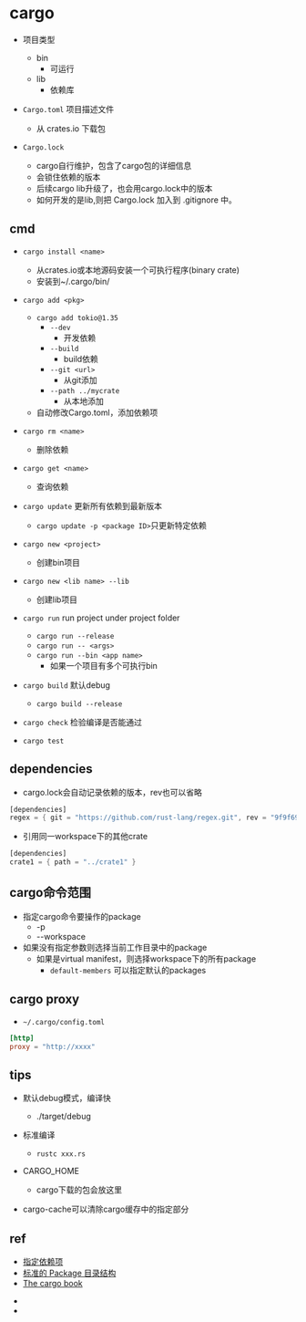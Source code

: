 # cargo

+ 项目类型
    + bin
        + 可运行
    + lib
        + 依赖库

+ `Cargo.toml` 项目描述文件
    + 从 crates.io 下载包

+ `Cargo.lock` 
    + cargo自行维护，包含了cargo包的详细信息
    + 会锁住依赖的版本
    + 后续cargo lib升级了，也会用cargo.lock中的版本
    + 如何开发的是lib,则把 Cargo.lock 加入到 .gitignore 中。

## cmd
<!-- install -->
+ `cargo install <name>`
    + 从crates.io或本地源码安装一个可执行程序(binary crate)
    + 安装到~/.cargo/bin/

+ `cargo add <pkg>`
    + `cargo add tokio@1.35`
        + `--dev`
            + 开发依赖
        + `--build`
            + build依赖
        + `--git <url>`
            + 从git添加
        + `--path ../mycrate`
            + 从本地添加
    + 自动修改Cargo.toml，添加依赖项

+ `cargo rm <name>`
    + 删除依赖

+ `cargo get <name>`
    +  查询依赖

+ `cargo update` 更新所有依赖到最新版本
    + `cargo update -p <package ID>`只更新特定依赖


<!-- create -->
+ `cargo new <project>` 
    + 创建bin项目

+ `cargo new <lib name> --lib`
    + 创建lib项目

+ `cargo run` run project under project folder
    + `cargo run --release`
    + `cargo run -- <args>`
    + `cargo run --bin <app name>`
        + 如果一个项目有多个可执行bin

+ `cargo build` 默认debug
    + `cargo build --release`


<!-- others -->
+ `cargo check` 检验编译是否能通过

+ `cargo test`

## dependencies

+ cargo.lock会自动记录依赖的版本，rev也可以省略
```rust
[dependencies]
regex = { git = "https://github.com/rust-lang/regex.git", rev = "9f9f693" }
```

+ 引用同一workspace下的其他crate
```rust
[dependencies]
crate1 = { path = "../crate1" }
```

## cargo命令范围
+ 指定cargo命令要操作的package
    + -p
    + --workspace
+ 如果没有指定参数则选择当前工作目录中的package
    + 如果是virtual manifest，则选择workspace下的所有package
        + `default-members` 可以指定默认的packages


## cargo proxy
+ `~/.cargo/config.toml`
```toml
[http]
proxy = "http://xxxx"
```

## tips
+ 默认debug模式，编译快
    + ./target/debug

+ 标准编译
    + `rustc xxx.rs`

+ CARGO_HOME 
    + cargo下载的包会放这里

+  cargo-cache可以清除cargo缓存中的指定部分

## ref
+ [指定依赖项](https://course.rs/cargo/reference/specify-deps.html)
+ [标准的 Package 目录结构](https://course.rs/cargo/guide/package-layout.html)
+ [The cargo book](https://doc.rust-lang.org/cargo/reference/specifying-dependencies.html)
<!-- repo -->
+ [](lib.rs)
+ [](crates.io)